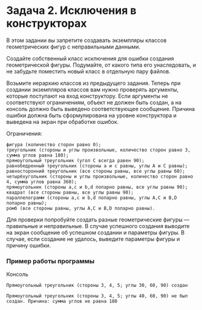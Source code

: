 # Задача 2. Исключения в конструкторах
В этом задании вы запретите создавать экземпляры классов геометрических фигур с неправильными данными.

Создайте собственный класс исключения для ошибки создания геометрической фигуры.
Подумайте, от какого типа его унаследовать, и не забудьте поместить новый класс в отдельную пару файлов.

Возьмите иерархию классов из предыдущего задания.
Теперь при создании экземпляров классов вам нужно проверять аргументы, которые поступают на вход конструктору.
Если аргументы не соответствуют ограничениям, объект не должен быть создан, а на консоль должно быть выведено
соответствующее сообщение. Причина ошибки должна быть сформулирована на уровне конструктора и выведена на
экран при обработке ошибок.

Ограничения:
~~~
фигура (количество сторон равно 0);
треугольник (стороны и углы произвольные, количество сторон равно 3, сумма углов равна 180);
прямоугольный треугольник (угол C всегда равен 90);
равнобедренный треугольник (стороны a и c равны, углы A и C равны);
равносторонний треугольник (все стороны равны, все углы равны 60);
четырёхугольник (стороны и углы произвольные, количество сторон равно 4, сумма углов равна 360);
прямоугольник (стороны a,c и b,d попарно равны, все углы равны 90);
квадрат (все стороны равны, все углы равны 90);
параллелограмм (стороны a,c и b,d попарно равны, углы A,C и B,D попарно равны);
ромб (все стороны равны, углы A,C и B,D попарно равны).
~~~
Для проверки попробуйте создать разные геометрические фигуры — правильные и неправильные.
В случае успешного создания выводите на экран сообщение об успешном создании и параметры фигуры.
В случае, если создание не удалось, выведите параметры фигуры и причину ошибки.


### Пример работы программы
Консоль
~~~
Прямоугольный треугольник (стороны 3, 4, 5; углы 30, 60, 90) создан

Прямоугольный треугольник (стороны 3, 4, 5; углы 40, 60, 90) не был создан. Причина: сумма углов не равна 180
~~~